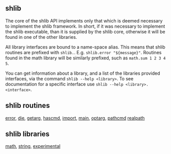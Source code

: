 shlib
-----

The core of the shlib API implements only that which is deemed necessary to
implement the shlib framework. In short, if it was necessary to implement the
shlib executable, than it is supplied by the shlib core, otherwise it will be
found in one of the other libraries.

All library interfaces are bound to a name-space alias.  This means that shlib
routines are prefixed with `shlib.`.  E.g. `shlib.error "${message}"`.
Routines found in the math library will be similarly prefixed, such as
`math.sum 1 2 3 4 5`.

You can get information about a library, and a list of the libraries provided
interfaces, via the command `shlib --help <library>`.  To see documentation for
a specific interface use `shlib --help <library>.<interface>`.

## shlib routines ##

 [error][], [die][], [getarg][], [hascmd][], [import][], [main][], [optarg][], [pathcmd][] [realpath][]

## shlib libraries ##

 [math][], [string][], [experimental][]

[error]: error.md
[die]: die.md
[getarg]: getarg.md
[hascmd]: hascmd.md
[import]: import.md
[pathcmd]: pathcmd.md
[main]: main.md
[optarg]: optarg.md
[realpath]: realpath.md
[math]: ../math/__index__.md
[string]: ../string/__index__.md
[experimental]: ../experimental/__index__.md
